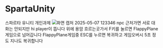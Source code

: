 # SpartaUnity
스파르타 유니티 개인과제
![화면 캡처 2025-05-07 123346](https://github.com/user-attachments/assets/11711b3a-6354-4667-a74c-ff19e43a85c2)
npc 근처가면 서로 대화는 안되지만 hi player이 뜹니다
위에 용암 흐르는곳가서 F키를 눌르면 FlappyPlane 게임으로 넘어갑니다
FlappyPlane게임중 ESC를 누르면 복귀하고 게임오버시 5초 정도 지나도 복귀합니다
